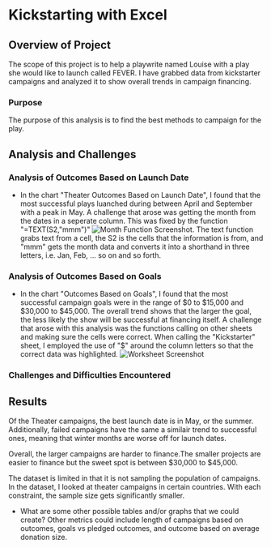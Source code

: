 # Kickstarting with Excel

## Overview of Project

The scope of this project is to help a playwrite named Louise with a play she would like to launch called FEVER. I have grabbed data from kickstarter campaigns and analyzed it to show overall trends in campaign financing.

### Purpose

The purpose of this analysis is to find the best methods to campaign for the play.

## Analysis and Challenges

### Analysis of Outcomes Based on Launch Date

 - In the chart "Theater Outcomes Based on Launch Date", I found that the most successful plays luanched during between April and September with a peak in May. A challenge that arose was getting the month from the dates in a seperate column. This was fixed by the function "=TEXT(S2,"mmm")" ![Month Function Screenshot](file:///C:/Users/ejche/Documents/GitHub/kickstarter-analysis/Module%201%20Challenge/Resources/Month%20Function%20Screenshot.PNG). The text function grabs text from a cell, the S2 is the cells that the information is from, and "mmm" gets the month data and converts it into a shorthand in three letters, i.e. Jan, Feb, ... so on and so forth.

### Analysis of Outcomes Based on Goals

 - In the chart "Outcomes Based on Goals", I found that the most successful campaign goals were in the range of $0 to $15,000 and $30,000 to $45,000. The overall trend shows that the larger the goal, the less likely the show will be successful at financing itself. A challenge that arose with this analysis was the functions calling on other sheets and making sure the cells were correct. When calling the "Kickstarter" sheet, I employed the use of "$" around the column letters so that the correct data was highlighted. ![Worksheet Screenshot](file:///C:/Users/ejche/Documents/GitHub/kickstarter-analysis/Module%201%20Challenge/Resources/Worksheet%20Screenshot.PNG)

### Challenges and Difficulties Encountered

## Results

Of the Theater campaigns, the best launch date is in May, or the summer. Additionally, failed campaigns have the same a similair trend to successful ones, meaning that winter months are worse off for launch dates.

Overall, the larger campaigns are harder to finance.The smaller projects are easier to finance but the sweet spot is between $30,000 to $45,000.

The dataset is limited in that it is not sampling the population of campaigns. In the dataset, I looked at theater campaigns in certain countries. With each constraint, the sample size gets significantly smaller. 

- What are some other possible tables and/or graphs that we could create?
 Other metrics could include length of campaigns based on outcomes, goals vs pledged outcomes, and outcome based on average donation size.
